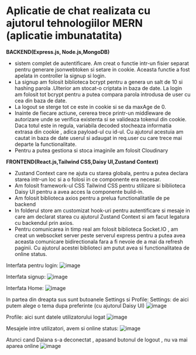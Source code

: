 <h1>Aplicatie de chat realizata cu ajutorul tehnologiilor MERN (aplicatie imbunatatita)</h1>


**BACKEND(Express.js, Node.js,MongoDB)**
-	 sistem complet de autentificare. Am creat o functie intr-un fisier separat pentru generare jsonwebtoken si setare in cookie.  Aceasta functie a fost apelata in controller la signup si login. 
-	La signup am  folosit biblioteca bcrypt pentru a genera un salt de 10 si hashing parola .Ulterior am stocat-o  criptata in baza de date. La login am folosit tot bcrypt pentru a putea compara parola introdusa de user cu cea din baza de date.
-	La logout se sterge tot ce este in cookie si se da maxAge de 0. 
-	Inainte de fiecare actiune, cererea trece printr-un middleware de autorizare unde se verifica existenta si se valideaza tokenul din cookie. Daca totul este in regula,  variabila decoded stocheaza informatia extrasa din cookie , adica payload-ul cu id-ul. Cu ajutorul acestuia am cautat in baza de date userul si adaugat in req.user cu care trece mai departe la functionalitate.
-	Pentru a putea gestiona si stoca imaginile am folosit Cloudinary


**FRONTEND(React.js,Tailwind CSS,Daisy UI,Zustand Context)**
-	Zustand Context care ne ajuta cu starea globala, pentru a putea declara starea intr-un loc si a o folosi in ce componente era necesar.
-	Am folosit framework-ul CSS Tailwind CSS pentru stilizare si biblioteca Daisy UI pentru a avea acces la componente build-in. 
-	Am folosit biblioteca axios pentru a prelua functionalitatile de pe backend
-	In folderul store am customizat hook-uri pentru autentificare si mesaje in care am declarat starea cu ajutorul Zustand Context si am facut legatura cu backendul prin axios.
-	Pentru comunicarea in timp real am folosit biblioteca Socket.IO , am creat un websocket server peste serverul express pentru a putea avea aceasta comunicare bidirectionala fara a fi nevoie de a mai da refresh paginii. Cu ajutorul acestei biblioteci am putut avea si functionalitatea de online status.


 

Interfata pentru login:
![image](https://github.com/user-attachments/assets/e74c5863-b3f9-478f-8221-c53c92047dc4)

Interfata signup:
![image](https://github.com/user-attachments/assets/e3d94c42-9348-4189-a83a-5c8a15b89588)

Interfata Home:
![image](https://github.com/user-attachments/assets/1c864c4b-dd88-4926-8183-9118038b003a)

In partea din dreapta sus sunt butoanele Settings si Profile:
Settings: de aici putem alege o tema dupa preferinte (cu ajutorul Daisy UI)
![image](https://github.com/user-attachments/assets/6b7849a1-da54-4f13-a837-8970c6b36d5d)

Profile: aici sunt datele utilizatorului logat
![image](https://github.com/user-attachments/assets/6139dd83-d561-4653-b495-c598c408a8e4)

Mesajele intre utilizatori, avem si online status:
![image](https://github.com/user-attachments/assets/4d65d375-6052-4f9b-9fc0-c956c095f5d0)

Atunci cand Daiana s-a deconectat , apasand butonul de logout , nu va mai aparea online
![image](https://github.com/user-attachments/assets/fcdac543-2774-4f89-beed-cd7a68caf8fa)





